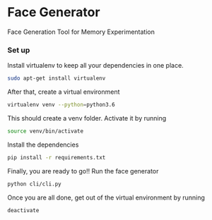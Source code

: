 # Face Generator
Face Generation Tool for Memory Experimentation

### Set up

Install virtualenv to keep all your dependencies in one place.
```bash
sudo apt-get install virtualenv
```

After that, create a virtual environment
```bash
virtualenv venv --python=python3.6
```
This should create a venv folder. Activate it by running
```bash
source venv/bin/activate
```
Install the dependencies
```bash
pip install -r requirements.txt
```
Finally, you are ready to go!! Run the face generator
```bash
python cli/cli.py
```

Once you are all done, get out of the virtual environment by running
```bash
deactivate
```